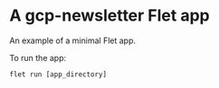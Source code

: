# A gcp-newsletter Flet app

An example of a minimal Flet app.

To run the app:

```
flet run [app_directory]
```